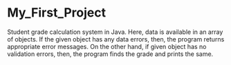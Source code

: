 # My_First_Project
Student grade calculation system in Java. Here, data is available in an array of objects. If the given object has any data errors, then, the program returns appropriate error messages. On the other hand, if given object has no validation errors, then, the program finds the grade and prints the same.
